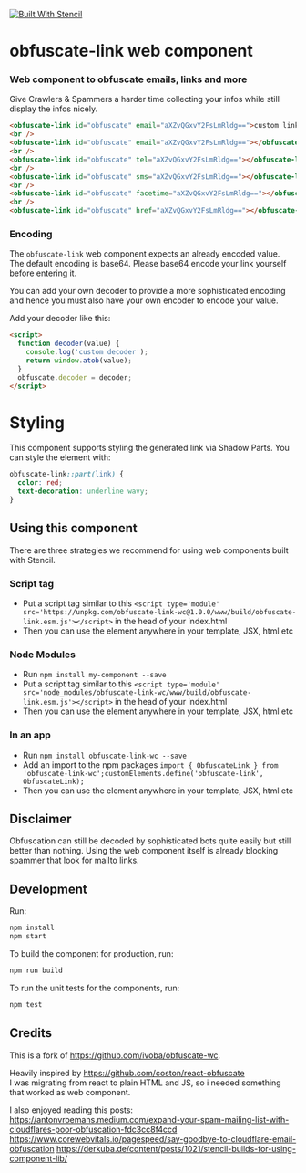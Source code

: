 [![Built With Stencil](https://img.shields.io/badge/-Built%20With%20Stencil-16161d.svg?logo=data%3Aimage%2Fsvg%2Bxml%3Bbase64%2CPD94bWwgdmVyc2lvbj0iMS4wIiBlbmNvZGluZz0idXRmLTgiPz4KPCEtLSBHZW5lcmF0b3I6IEFkb2JlIElsbHVzdHJhdG9yIDE5LjIuMSwgU1ZHIEV4cG9ydCBQbHVnLUluIC4gU1ZHIFZlcnNpb246IDYuMDAgQnVpbGQgMCkgIC0tPgo8c3ZnIHZlcnNpb249IjEuMSIgaWQ9IkxheWVyXzEiIHhtbG5zPSJodHRwOi8vd3d3LnczLm9yZy8yMDAwL3N2ZyIgeG1sbnM6eGxpbms9Imh0dHA6Ly93d3cudzMub3JnLzE5OTkveGxpbmsiIHg9IjBweCIgeT0iMHB4IgoJIHZpZXdCb3g9IjAgMCA1MTIgNTEyIiBzdHlsZT0iZW5hYmxlLWJhY2tncm91bmQ6bmV3IDAgMCA1MTIgNTEyOyIgeG1sOnNwYWNlPSJwcmVzZXJ2ZSI%2BCjxzdHlsZSB0eXBlPSJ0ZXh0L2NzcyI%2BCgkuc3Qwe2ZpbGw6I0ZGRkZGRjt9Cjwvc3R5bGU%2BCjxwYXRoIGNsYXNzPSJzdDAiIGQ9Ik00MjQuNywzNzMuOWMwLDM3LjYtNTUuMSw2OC42LTkyLjcsNjguNkgxODAuNGMtMzcuOSwwLTkyLjctMzAuNy05Mi43LTY4LjZ2LTMuNmgzMzYuOVYzNzMuOXoiLz4KPHBhdGggY2xhc3M9InN0MCIgZD0iTTQyNC43LDI5Mi4xSDE4MC40Yy0zNy42LDAtOTIuNy0zMS05Mi43LTY4LjZ2LTMuNkgzMzJjMzcuNiwwLDkyLjcsMzEsOTIuNyw2OC42VjI5Mi4xeiIvPgo8cGF0aCBjbGFzcz0ic3QwIiBkPSJNNDI0LjcsMTQxLjdIODcuN3YtMy42YzAtMzcuNiw1NC44LTY4LjYsOTIuNy02OC42SDMzMmMzNy45LDAsOTIuNywzMC43LDkyLjcsNjguNlYxNDEuN3oiLz4KPC9zdmc%2BCg%3D%3D&colorA=16161d&style=flat-square)](https://stenciljs.com)

# obfuscate-link web component

### Web component to obfuscate emails, links and more

Give Crawlers & Spammers a harder time collecting your infos while still display the infos nicely.

```html
<obfuscate-link id="obfuscate" email="aXZvQGxvY2FsLmRldg==">custom link</obfuscate-link>
<br />
<obfuscate-link id="obfuscate" email="aXZvQGxvY2FsLmRldg=="></obfuscate-link>
<br />
<obfuscate-link id="obfuscate" tel="aXZvQGxvY2FsLmRldg=="></obfuscate-link>
<br />
<obfuscate-link id="obfuscate" sms="aXZvQGxvY2FsLmRldg=="></obfuscate-link>
<br />
<obfuscate-link id="obfuscate" facetime="aXZvQGxvY2FsLmRldg=="></obfuscate-link>
<br />
<obfuscate-link id="obfuscate" href="aXZvQGxvY2FsLmRldg=="></obfuscate-link>
```

### Encoding

The `obfuscate-link` web component expects an already encoded value.
The default encoding is base64.
Please base64 encode your link yourself before entering it.

You can add your own decoder to provide a more sophisticated encoding and hence you must also have your own encoder to encode your value.

Add your decoder like this:

```html
<script>
  function decoder(value) {
    console.log('custom decoder');
    return window.atob(value);
  }
  obfuscate.decoder = decoder;
</script>
```

# Styling

This component supports styling the generated link via Shadow Parts. You can style the <a> element with:

```css
obfuscate-link::part(link) {
  color: red;
  text-decoration: underline wavy;
}
```

## Using this component

There are three strategies we recommend for using web components built with Stencil.

### Script tag

- Put a script tag similar to this `<script type='module' src='https://unpkg.com/obfuscate-link-wc@1.0.0/www/build/obfuscate-link.esm.js'></script>` in the head of your index.html
- Then you can use the element anywhere in your template, JSX, html etc

### Node Modules

- Run `npm install my-component --save`
- Put a script tag similar to this `<script type='module' src='node_modules/obfuscate-link-wc/www/build/obfuscate-link.esm.js'></script>` in the head of your index.html
- Then you can use the element anywhere in your template, JSX, html etc

### In an app

- Run `npm install obfuscate-link-wc --save`
- Add an import to the npm packages `import { ObfuscateLink } from 'obfuscate-link-wc';customElements.define('obfuscate-link', ObfuscateLink);`
- Then you can use the element anywhere in your template, JSX, html etc

## Disclaimer

Obfuscation can still be decoded by sophisticated bots quite easily but still better than nothing.
Using the web component itself is already blocking spammer that look for mailto links.

## Development

Run:

```bash
npm install
npm start
```

To build the component for production, run:

```bash
npm run build
```

To run the unit tests for the components, run:

```bash
npm test
```

## Credits

This is a fork of https://github.com/ivoba/obfuscate-wc.

Heavily inspired by https://github.com/coston/react-obfuscate  
I was migrating from react to plain HTML and JS, so i needed something that worked as web component.

I also enjoyed reading this posts:  
https://antonvroemans.medium.com/expand-your-spam-mailing-list-with-cloudflares-poor-obfuscation-fdc3cc8f4ccd
https://www.corewebvitals.io/pagespeed/say-goodbye-to-cloudflare-email-obfuscation
https://derkuba.de/content/posts/1021/stencil-builds-for-using-component-lib/
